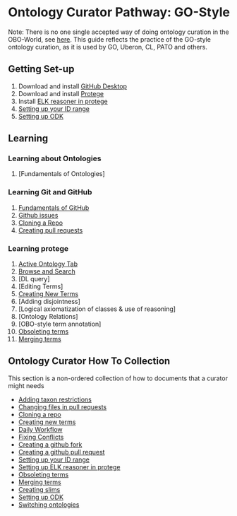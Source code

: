# Ontology Curator Pathway: GO-Style

Note: There is no one single accepted way of doing ontology curation in the OBO-World, see [here](ontology-curator.md). This guide reflects the practice of the GO-style ontology curation, as it is used by GO, Uberon, CL, PATO and others.

## Getting Set-up

1. Download and install [GitHub Desktop](https://desktop.github.com/)
2. Download and install [Protege](https://protege.stanford.edu/products.php)
3. Install [ELK reasoner in protege](../howto/installing-elk-in-protege.md)
4. [Setting up your ID range](../howto/idrange.md)
5. [Setting up ODK](../howto/odk-setup.md)

## Learning

### Learning about Ontologies
1. [Fundamentals of Ontologies]

### Learning Git and GitHub

1. [Fundamentals of GitHub](../tutorial/github-fundamentals.md)
2. [Github issues](../tutorial/github-issues.md)
3. [Cloning a Repo](../howto/clone-mondo-repo.md)
4. [Creating pull requests](../howto/github-create-pull-request.md)

### Learning protege

1. [Active Ontology Tab](../reference/active-ontology-tab.md)
1. [Browse and Search](../howto/protege-browse-search.md)
1. [DL query]
1. [Editing Terms]
1. [Creating New Terms](../howto/create-new-term.md) 
1. [Adding disjointness]
1. [Logical axiomatization of classes & use of reasoning]
1. [Ontology Relations]
1. [OBO-style term annotation]
1. [Obsoleting terms](../howto/obsolete-term.md)
1. [Merging terms](../howto/merge-terms.md)

## Ontology Curator How To Collection

This section is a non-ordered collection of how to documents that a curator might needs

- [Adding taxon restrictions](../howto/add-taxon-restrictions.md)
- [Changing files in pull requests](../howto/change-files-pull-request.md)
- [Cloning a repo](../howto/clone-mondo-repo.md)
- [Creating new terms](../howto/create-new-term.md)
- [Daily Workflow](../howto/daily-curator-workflow.md)
- [Fixing Conflicts](../howto/fixing-conflicts.md)
- [Creating a github fork](../howto/github-create-fork.md)
- [Creating a github pull request](../howto/github-create-pull-request.md)
- [Setting up your ID range](../howto/idrange.md)
- [Setting up ELK reasoner in protege](../howto/installing-elk-in-protege.md)
- [Obsoleting terms](../howto/obsolete-term.md)
- [Merging terms](../howto/merge-terms.md)
- [Creating slims](../howto/add-new-slim.md)
- [Setting up ODK](../howto/odk-setup.md)
- [Switching ontologies](../howto/switching-ontologies.md)
